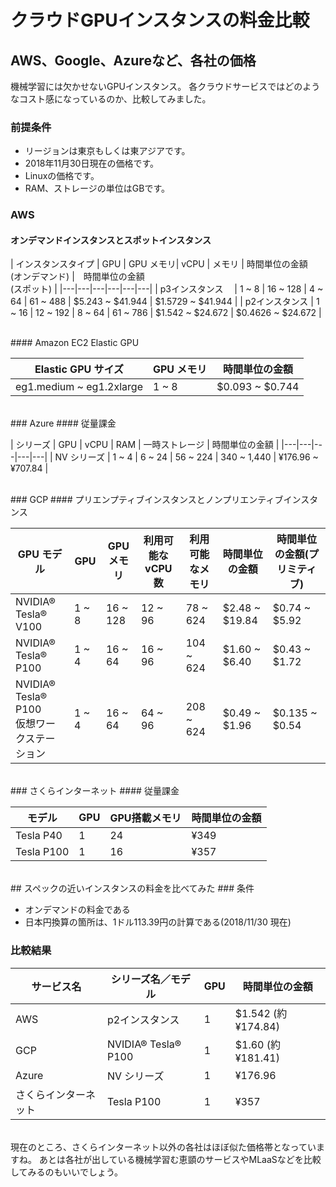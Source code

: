 # クラウドGPUインスタンスの料金比較

## AWS、Google、Azureなど、各社の価格

機械学習には欠かせないGPUインスタンス。
各クラウドサービスではどのようなコスト感になっているのか、比較してみました。

### 前提条件

- リージョンは東京もしくは東アジアです。
- 2018年11月30日現在の価格です。
- Linuxの価格です。
- RAM、ストレージの単位はGBです。

### AWS

#### オンデマンドインスタンスとスポットインスタンス

| インスタンスタイプ | GPU | GPU メモリ| vCPU | メモリ | 時間単位の金額 <br> (オンデマンド) |　時間単位の金額 <br> (スポット) |
|---|---|---|---|---|---|
| p3インスタンス　 | 1 ~ 8 | 16 ~ 128 |  4 ~ 64  | 61 ~ 488 | $5.243 ~ $41.944 | $1.5729 ~ $41.944 |
| p2インスタンス | 1 ~ 16  | 12 ~ 192 |  8 ~ 64  | 61 ~ 786 | $1.542 ~ $24.672 | $0.4626 ~ $24.672 |

<br>
#### Amazon EC2 Elastic GPU

| Elastic GPU サイズ | GPU メモリ | 時間単位の金額  |
|---|---|---|
| eg1.medium ~ eg1.2xlarge | 1 ~ 8 | $0.093 ~ $0.744 |

<br>
### Azure
#### 従量課金

| シリーズ   | GPU | vCPU | RAM | 一時ストレージ | 時間単位の金額  |
|---|---|---|---|---|
| NV シリーズ | 1 ~ 4 | 6 ~ 24  | 56 ~ 224 | 340 ~ 1,440 | ¥176.96 ~ ¥707.84 |

<br>
### GCP
#### プリエンプティブインスタンスとノンプリエンティブインスタンス

| GPU モデル | GPU | GPUメモリ | 利用可能なvCPU 数 | 利用可能なメモリ | 時間単位の金額 | 時間単位の金額(プリミティブ) |
|---|---|---|---|---|---|---|
| NVIDIA® Tesla® V100 | 1 ~ 8 | 16 ~ 128 | 12 ~ 96 | 78 ~ 624 | $2.48 ~ $19.84 | $0.74 ~ $5.92 |
| NVIDIA® Tesla® P100 | 1 ~ 4 | 16 ~ 64 | 16 ~ 96 | 104 ~ 624 | $1.60 ~ $6.40 | $0.43 ~ $1.72 |
| NVIDIA® Tesla® P100　<br> 仮想ワークステーション | 1 ~ 4 | 16 ~ 64 | 64 ~ 96 | 208 ~ 624 | $0.49 ~ $1.96 | $0.135 ~ $0.54 |

<br>
### さくらインターネット
#### 従量課金

| モデル   | GPU | GPU搭載メモリ | 時間単位の金額  |
|---|---|---|---|
| Tesla P40 | 1 | 24 | ¥349 |
| Tesla P100 | 1 | 16 | ¥357 |

<br>
## スペックの近いインスタンスの料金を比べてみた
### 条件

- オンデマンドの料金である
- 日本円換算の箇所は、1ドル113.39円の計算である(2018/11/30 現在)

### 比較結果

| サービス名 | シリーズ名／モデル | GPU | 時間単位の金額 |
|---|---|---|---|
| AWS | p2インスタンス | 1 | $1.542 (約 ¥174.84) |
| GCP | NVIDIA® Tesla® P100 | 1 | $1.60 (約 ¥181.41) |
| Azure | NV シリーズ | 1 | ¥176.96 |
| さくらインターネット | Tesla P100 | 1 | ¥357 |

<br>
現在のところ、さくらインターネット以外の各社はほぼ似た価格帯となっていますね。
あとは各社が出している機械学習む恵顗のサービスやMLaaSなどを比較してみるのもいいでしょう。
